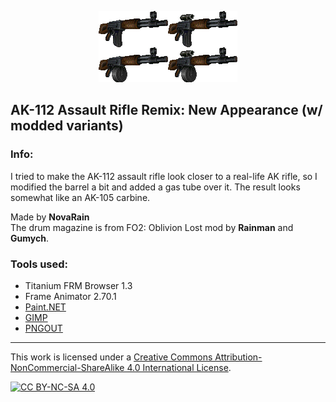 <p align="center"><img src="/_pics/ak112new_set.png" alt="AK-112, New Appearance"/></p>

## AK-112 Assault Rifle Remix: New Appearance (w/ modded variants)

### Info:
I tried to make the AK-112 assault rifle look closer to a real-life AK rifle, so I modified the barrel a bit and added a gas tube over it. The result looks somewhat like an AK-105 carbine.

Made by **NovaRain**\
The drum magazine is from FO2: Oblivion Lost mod by **Rainman** and **Gumych**.

### Tools used:
* Titanium FRM Browser 1.3
* Frame Animator 2.70.1
* [Paint.NET](https://www.getpaint.net)
* [GIMP](https://www.gimp.org)
* [PNGOUT](http://advsys.net/ken/utils.htm)

--------------------------------------------------------------------------------
This work is licensed under a [Creative Commons Attribution-NonCommercial-ShareAlike 4.0 International License][cc-by-nc-sa].

[![CC BY-NC-SA 4.0][cc-by-nc-sa-image]][cc-by-nc-sa]

[cc-by-nc-sa]: https://creativecommons.org/licenses/by-nc-sa/4.0/
[cc-by-nc-sa-image]: https://licensebuttons.net/l/by-nc-sa/4.0/88x31.png
